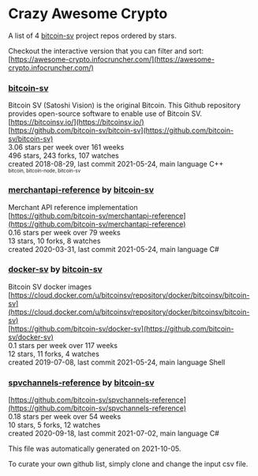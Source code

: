 # Crazy Awesome Crypto
A list of 4 [bitcoin-sv](https://github.com/bitcoin-sv) project repos ordered by stars.  

Checkout the interactive version that you can filter and sort: 
[https://awesome-crypto.infocruncher.com/](https://awesome-crypto.infocruncher.com/)  


### [bitcoin-sv](https://github.com/bitcoin-sv/bitcoin-sv)  
Bitcoin SV (Satoshi Vision) is the original Bitcoin. This Github repository provides open-source software to enable use of Bitcoin SV.  
[https://bitcoinsv.io/](https://bitcoinsv.io/)  
[https://github.com/bitcoin-sv/bitcoin-sv](https://github.com/bitcoin-sv/bitcoin-sv)  
3.06 stars per week over 161 weeks  
496 stars, 243 forks, 107 watches  
created 2018-08-29, last commit 2021-05-24, main language C++  
<sub><sup>bitcoin, bitcoin-node, bitcoin-sv</sup></sub>


### [merchantapi-reference](https://github.com/bitcoin-sv/merchantapi-reference) by [bitcoin-sv](https://github.com/bitcoin-sv)  
Merchant API reference implementation  
[https://github.com/bitcoin-sv/merchantapi-reference](https://github.com/bitcoin-sv/merchantapi-reference)  
0.16 stars per week over 79 weeks  
13 stars, 10 forks, 8 watches  
created 2020-03-31, last commit 2021-05-24, main language C#  


### [docker-sv](https://github.com/bitcoin-sv/docker-sv) by [bitcoin-sv](https://github.com/bitcoin-sv)  
Bitcoin SV docker images  
[https://cloud.docker.com/u/bitcoinsv/repository/docker/bitcoinsv/bitcoin-sv](https://cloud.docker.com/u/bitcoinsv/repository/docker/bitcoinsv/bitcoin-sv)  
[https://github.com/bitcoin-sv/docker-sv](https://github.com/bitcoin-sv/docker-sv)  
0.1 stars per week over 117 weeks  
12 stars, 11 forks, 4 watches  
created 2019-07-08, last commit 2021-05-24, main language Shell  


### [spvchannels-reference](https://github.com/bitcoin-sv/spvchannels-reference) by [bitcoin-sv](https://github.com/bitcoin-sv)  
  
[https://github.com/bitcoin-sv/spvchannels-reference](https://github.com/bitcoin-sv/spvchannels-reference)  
0.18 stars per week over 54 weeks  
10 stars, 5 forks, 12 watches  
created 2020-09-18, last commit 2021-07-02, main language C#  


This file was automatically generated on 2021-10-05.  

To curate your own github list, simply clone and change the input csv file.  